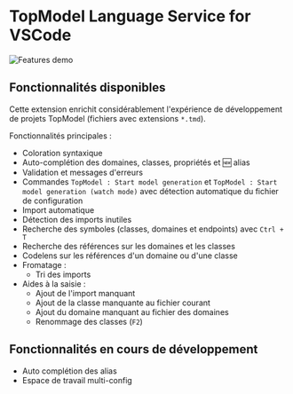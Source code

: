 # TopModel Language Service for VSCode

![Features demo](https://raw.githubusercontent.com/klee-contrib/topmodel/develop/TopModel.VSCode/demo.gif "Features demonstration")

## Fonctionnalités disponibles

Cette extension enrichit considérablement l'expérience de développement de projets TopModel (fichiers avec extensions `*.tmd`).

Fonctionnalités principales :

- Coloration syntaxique
- Auto-complétion des domaines, classes, propriétés et :new: alias
- Validation et messages d'erreurs
- Commandes `TopModel : Start model generation` et `TopModel : Start model generation (watch mode)` avec détection automatique du fichier de configuration
- Import automatique
- Détection des imports inutiles
- Recherche des symboles (classes, domaines et endpoints) avec `Ctrl + T`
- Recherche des références sur les domaines et les classes
- Codelens sur les références d'un domaine ou d'une classe
- Fromatage :
  - Tri des imports
- Aides à la saisie :
  - Ajout de l'import manquant
  - Ajout de la classe manquante au fichier courant
  - Ajout du domaine manquant au fichier des domaines
  - Renommage des classes (`F2`)

## Fonctionnalités en cours de développement

- Auto complétion des alias
- Espace de travail multi-config
